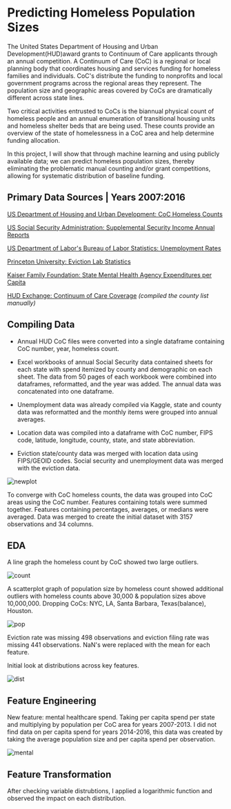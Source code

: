 # Predicting Homeless Population Sizes 

The United States Department of Housing and Urban Development(HUD)award grants to Continuum of Care applicants through an annual competition. A Continuum of Care (CoC) is a regional or local planning body that coordinates housing and services funding for homeless families and individuals. CoC's distribute the funding to nonprofits and local government programs across the regional areas they represent. The population size and geographic areas covered by CoCs are dramatically different across state lines. 

Two critical activities entrusted to CoCs is the biannual physical count of homeless people and an annual enumeration of transitional housing units and homeless shelter beds that are being used. These counts provide an overview of the state of homelessness in a CoC area and help determine funding allocation. 

In this project, I will show that through machine learning and using publicly available data; we can predict homeless population sizes, thereby eliminating the problematic manual counting and/or grant competitions, allowing for systematic distribution of baseline funding. 

## Primary Data Sources | Years 2007:2016

[US Department of Housing and Urban Development: CoC Homeless Counts](https://www.hudexchange.info/resource/3031/pit-and-hic-data-since-2007/)

[US Social Security Administration: Supplemental Security Income Annual Reports](https://www.ssa.gov/policy/docs/statcomps/ssi_sc/2016/index.html) 

[US Department of Labor's Bureau of Labor Statistics: Unemployment Rates](https://www.kaggle.com/jayrav13/unemployment-by-county-us/data)

[Princeton University: Eviction Lab Statistics](https://data-downloads.evictionlab.org/)

[Kaiser Family Foundation: State Mental Health Agency Expenditures per Capita](https://www.kff.org/other/state-indicator/smha-expenditures-per-capita/?currentTimeframe=0&sortModel=%7B%22colId%22:%22Location%22,%22sort%22:%22asc%22%7D)


[HUD Exchange: Continuum of Care Coverage](https://www.hudexchange.info/resource/4981/fy-2016-continuums-of-care-names-and-numbers/)
*(compiled the county list manually)*

## Compiling Data 

- Annual HUD CoC files were converted into a single dataframe containing CoC number, year, homeless count. 

- Excel workbooks of annual Social Security data contained sheets for each state with spend itemized by county and demographic on each sheet. The data from 50 pages of each workbook were combined into dataframes, reformatted, and the year was added. The annual data was concatenated into one dataframe. 

- Unemployment data was already compiled via Kaggle, state and county data was reformatted and the monthly items were grouped into annual averages. 

- Location data was compiled into a dataframe with CoC number, FIPS code, latitude, longitude, county, state, and state abbreviation.

- Eviction state/county data was merged with location data using FIPS/GEOID codes. Social security and unemployment data was merged with the eviction data.  

![newplot](https://user-images.githubusercontent.com/54602329/65059429-ffd9a280-d943-11e9-8e93-231a6809c334.png)

 
To converge with CoC homeless counts, the data was grouped into CoC areas using the CoC number. Features containing totals were summed together. Features containing percentages, averages, or medians were averaged. Data was merged to create the initial dataset with 3157 observations and 34 columns. 

## EDA

A line graph the homeless count by CoC showed two large outliers. 

![count](https://user-images.githubusercontent.com/54602329/64926615-98014b80-d7cd-11e9-90f3-39ffe3ae3f46.png)

A scatterplot graph of population size by homeless count showed additional outliers with homeless counts above 30,000 & population sizes above 10,000,000. Dropping CoCs: NYC, LA, Santa Barbara, Texas(balance), Houston.

![pop](https://user-images.githubusercontent.com/54602329/64926721-cfbcc300-d7ce-11e9-97c4-22c85755bf37.png)

Eviction rate was missing 498 observations and eviction filing rate was missing 441 observations. NaN's were replaced with the mean for each feature. 


Initial look at distributions across key features. 

![dist](https://user-images.githubusercontent.com/54602329/65059832-ae7de300-d944-11e9-986a-8e705251eccb.png)

## Feature Engineering

New feature: mental healthcare spend. Taking per capita spend per state and multiplying by population per CoC area for years 2007-2013. I did not find data on per capita spend for years 2014-2016, this data was created by taking the average population size and per capita spend per observation. 

![mental](https://user-images.githubusercontent.com/54602329/65061125-44b30880-d947-11e9-9251-b95a9c650932.png)

## Feature Transformation

After checking variable distrubtions, I applied a logarithmic function and observed the impact on each distribution.



